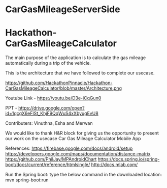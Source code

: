 # CarGasMileageServerSide

# Hackathon-CarGasMileageCalculator

The main purpose of the application is to calculate the gas mileage automatically during a trip of the vehicle.

This is the architecture that we have followed to complete our usecase.

https://github.com/HackathonPinnacle/Hackathon-CarGasMileageCalculator/blob/master/Architecture.png

Youtube Link - https://youtu.be/D3e-iCqGun0

PPT - https://drive.google.com/open?id=1qcgX6eFlSt_KhjF9QqWuS4xXbyugEvU8

Contributers:
Vinuthna,
Esha and
Merwan

We would like to thank H&R block for giving us the opportunity to present our work on the usecase Car Gas Mileage Calculator Mobile App

References:
https://firebase.google.com/docs/android/setup
https://developers.google.com/maps/documentation/distance-matrix
https://github.com/PhilJay/MPAndroidChart
https://docs.spring.io/spring-boot/docs/current/reference/htmlsingle/
http://docs.mlab.com/

Run the Spring boot: type the below command in the downloaded location:
mvn spring-boot:run
